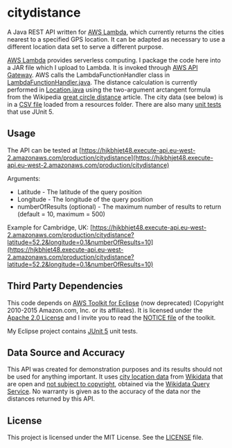 # citydistance

A Java REST API written for [AWS Lambda](https://aws.amazon.com/lambda/), which currently returns the cities nearest to a specified GPS location. It can be adapted as necessary to use a different location data set to serve a different purpose.

[AWS Lambda](https://aws.amazon.com/lambda/) provides serverless computing. I package the code here into a JAR file which I upload to Lambda. It is invoked through [AWS API Gateway](https://aws.amazon.com/api-gateway/). AWS calls the LambdaFunctionHandler class in [LambdaFunctionHandler.java](CityDistance/src/main/java/joeldockray/demos/awslambda/citydistance/LambdaFunctionHandler.java). The distance calculation is currently performed in [Location.java](CityDistance/src/main/java/joeldockray/demos/awslambda/citydistance/Location.java#L44) using the two-argument arctangent formula from the Wikipedia [great circle distance](https://en.wikipedia.org/wiki/Great-circle_distance#Computational_formulae) article. The city data (see below) is in a [CSV file](CityDistance/src/main/resources/Cities.csv) loaded from a resources folder. There are also many [unit tests](CityDistance/src/test/java/joeldockray/demos/awslambda/citydistance) that use JUnit 5.

## Usage

The API can be tested at [https://hjkbhjet48.execute-api.eu-west-2.amazonaws.com/production/citydistance](https://hjkbhjet48.execute-api.eu-west-2.amazonaws.com/production/citydistance)

Arguments:
* Latitude - The latitude of the query position
* Longitude - The longitude of the query position
* numberOfResults (optional) - The maximum number of results to return (default = 10, maximum = 500)

Example for Cambridge, UK:
[https://hjkbhjet48.execute-api.eu-west-2.amazonaws.com/production/citydistance?latitude=52.2&longitude=0.1&numberOfResults=10](https://hjkbhjet48.execute-api.eu-west-2.amazonaws.com/production/citydistance?latitude=52.2&longitude=0.1&numberOfResults=10)

## Third Party Dependencies

This code depends on [AWS Toolkit for Eclipse](https://github.com/aws/aws-toolkit-eclipse/tree/master) (now deprecated) (Copyright 2010-2015 Amazon.com, Inc. or its affiliates). It is licensed under the [Apache 2.0 License](https://github.com/aws/aws-toolkit-eclipse/blob/master/LICENSE.txt) and I invite you to read the [NOTICE file](https://github.com/aws/aws-toolkit-eclipse/blob/master/NOTICE.txt) of the toolkit.

My Eclipse project contains [JUnit 5](https://junit.org/junit5/) unit tests.

## Data Source and Accuracy

This API was created for demonstration purposes and its results should not be used for anything important. It uses [city location data](CityDistance/src/main/resources/Cities.csv) from [Wikidata](https://www.wikidata.org/wiki/Wikidata:Main_Page) that are open and [not subject to copyright](https://www.wikidata.org/wiki/Wikidata:Data_donation#Wikidata_and_copyright), obtained via the [Wikidata Query Service](https://query.wikidata.org/). No warranty is given as to the accuracy of the data nor the distances returned by this API.

## License

This project is licensed under the MIT License. See the [LICENSE](LICENSE) file.

